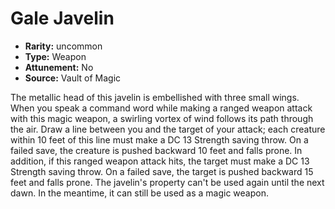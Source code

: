 
# Gale Javelin

* **Rarity:** uncommon
* **Type:** Weapon
* **Attunement:** No
* **Source:** Vault of Magic


The metallic head of this javelin is embellished with three small wings. When you speak a command word while making a ranged weapon attack with this magic weapon, a swirling vortex of wind follows its path through the air. Draw a line between you and the target of your attack; each creature within 10 feet of this line must make a DC 13 Strength saving throw. On a failed save, the creature is pushed backward 10 feet and falls prone. In addition, if this ranged weapon attack hits, the target must make a DC 13 Strength saving throw. On a failed save, the target is pushed backward 15 feet and falls prone. The javelin's property can't be used again until the next dawn. In the meantime, it can still be used as a magic weapon.
